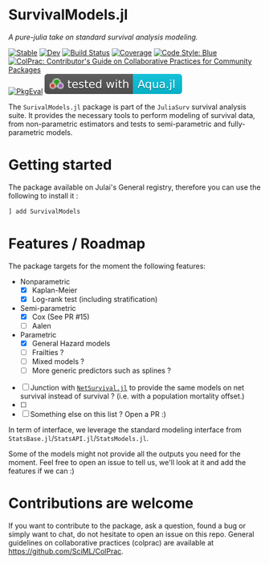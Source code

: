 # SurvivalModels.jl

*A pure-julia take on standard survival analysis modeling.*

[![Stable](https://img.shields.io/badge/docs-stable-blue.svg)](https://JuliaSurv.github.io/SurvivalModels.jl/stable/)
[![Dev](https://img.shields.io/badge/docs-dev-blue.svg)](https://JuliaSurv.github.io/SurvivalModels.jl/dev/)
[![Build Status](https://github.com/JuliaSurv/SurvivalModels.jl/actions/workflows/CI.yml/badge.svg?branch=main)](https://github.com/JuliaSurv/SurvivalModels.jl/actions/workflows/CI.yml?query=branch%3Amain)
[![Coverage](https://codecov.io/gh/JuliaSurv/SurvivalModels.jl/branch/main/graph/badge.svg)](https://codecov.io/gh/JuliaSurv/SurvivalModels.jl)
[![Code Style: Blue](https://img.shields.io/badge/code%20style-blue-4495d1.svg)](https://github.com/invenia/BlueStyle)
[![ColPrac: Contributor's Guide on Collaborative Practices for Community Packages](https://img.shields.io/badge/ColPrac-Contributor's%20Guide-blueviolet)](https://github.com/SciML/ColPrac)
[![PkgEval](https://JuliaCI.github.io/NanosoldierReports/pkgeval_badges/S/SurvivalModels.svg)](https://JuliaCI.github.io/NanosoldierReports/pkgeval_badges/S/SurvivalModels.html)
[![Aqua](https://raw.githubusercontent.com/JuliaTesting/Aqua.jl/master/badge.svg)](https://github.com/JuliaTesting/Aqua.jl)

The `SurivalModels.jl` package is part of the `JuliaSurv` survival analysis suite. It provides the necessary tools to perform modeling of survival data, from non-parametric estimators and tests to semi-parametric and fully-parametric models.

# Getting started

The package available on Julai's General registry, therefore you can use the following to install it : 

```julia
] add SurvivalModels
```

# Features / Roadmap

The package targets for the moment the following features: 

- Nonparametric 
    - [x] Kaplan-Meier
    - [x] Log-rank test (including stratification)
- Semi-parametric
    - [x] Cox (See PR #15)
    - [ ] Aalen
- Parametric
    - [x] General Hazard models
    - [ ] Frailties ?
    - [ ] Mixed models ?
    - [ ] More generic predictors such as splines ? 
- [ ] Junction with [`NetSurvival.jl`](https://github.com/JuliaSurv/NetSurvival.jl) to provide the same models on net survival instead of survival ? (i.e. with a population mortality offset.)
- [ ] 
- [ ] Something else on this list ? Open a PR :)

In term of interface, we leverage the standard modeling interface from `StatsBase.jl`/`StatsAPI.jl`/`StatsModels.jl`. 

Some of the models might not provide all the outputs you need for the moment. Feel free to open an issue to tell us, we'll look at it and add the features if we can :)

# Contributions are welcome

If you want to contribute to the package, ask a question, found a bug or simply want to chat, do not hesitate to open an issue on this repo. General guidelines on collaborative practices (colprac) are available at https://github.com/SciML/ColPrac.
